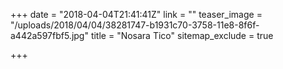 +++
date = "2018-04-04T21:41:41Z"
link = ""
teaser_image = "/uploads/2018/04/04/38281747-b1931c70-3758-11e8-8f6f-a442a597fbf5.jpg"
title = "Nosara Tico"
sitemap_exclude = true

+++
